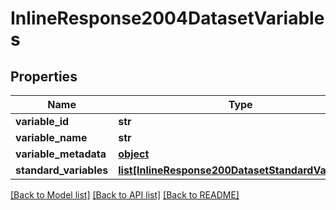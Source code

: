 # InlineResponse2004DatasetVariables

## Properties
Name | Type | Description | Notes
------------ | ------------- | ------------- | -------------
**variable_id** | **str** |  | [optional] 
**variable_name** | **str** |  | [optional] 
**variable_metadata** | [**object**](.md) |  | [optional] 
**standard_variables** | [**list[InlineResponse200DatasetStandardVariables]**](InlineResponse200DatasetStandardVariables.md) |  | [optional] 

[[Back to Model list]](../README.md#documentation-for-models) [[Back to API list]](../README.md#documentation-for-api-endpoints) [[Back to README]](../README.md)


